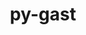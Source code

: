 ---
title: "py-gast"
layout: cache
categories: [package, develop]
meta: {"compilers": ["apple-clang@=15.0.0", "gcc@=11.1.0", "gcc@=11.4.0", "gcc@=12.3.0", "gcc@=13.2.0", "gcc@=9.4.0", "oneapi@=2024.2.1"], "num_specs": 91, "num_specs_by_stack": {"data-vis-sdk": 4, "e4s": 18, "e4s-neoverse-v2": 7, "e4s-neoverse_v1": 8, "e4s-oneapi": 11, "e4s-power": 3, "ml-darwin-aarch64-mps": 4, "ml-linux-aarch64-cpu": 16, "ml-linux-aarch64-cuda": 16, "ml-linux-x86_64-cpu": 15, "ml-linux-x86_64-cuda": 13, "ml-linux-x86_64-rocm": 16, "root": 91, "tutorial": 4}, "oss": ["ubuntu20.04", "ubuntu22.04", "ubuntu24.04", "ventura"], "platforms": ["darwin", "linux"], "stacks": ["data-vis-sdk", "e4s", "e4s-neoverse-v2", "e4s-neoverse_v1", "e4s-oneapi", "e4s-power", "ml-darwin-aarch64-mps", "ml-linux-aarch64-cpu", "ml-linux-aarch64-cuda", "ml-linux-x86_64-cpu", "ml-linux-x86_64-cuda", "ml-linux-x86_64-rocm", "root", "tutorial"], "targets": ["aarch64", "neoverse_v1", "neoverse_v2", "ppc64le", "x86_64_v3"], "versions": ["0.5.3", "0.5.4"]}
spec_details: [{"compiler": "apple-clang@=15.0.0", "hash": "gffqwxemkw52qzhwzuc6z2fkroxz5w4a", "os": "ventura", "platform": "darwin", "size": "-", "stacks": ["ml-darwin-aarch64-mps", "root"], "tarball": "https://binaries.spack.io/develop/build_cache/darwin-ventura-aarch64/apple-clang-15.0.0/py-gast-0.5.4/darwin-ventura-aarch64-apple-clang-15.0.0-py-gast-0.5.4-gffqwxemkw52qzhwzuc6z2fkroxz5w4a.spack", "target": "aarch64", "variants": ["build_system=python_pip"], "versions": ["0.5.4"]}, {"compiler": "apple-clang@=15.0.0", "hash": "z56u76dzkdv5uy6xkuliufjgrsyogbiw", "os": "ventura", "platform": "darwin", "size": "-", "stacks": ["ml-darwin-aarch64-mps", "root"], "tarball": "https://binaries.spack.io/develop/build_cache/darwin-ventura-aarch64/apple-clang-15.0.0/py-gast-0.5.4/darwin-ventura-aarch64-apple-clang-15.0.0-py-gast-0.5.4-z56u76dzkdv5uy6xkuliufjgrsyogbiw.spack", "target": "aarch64", "variants": ["build_system=python_pip"], "versions": ["0.5.4"]}, {"compiler": "apple-clang@=15.0.0", "hash": "vuaaw67whm6r4xit7jrffkzzibhi3di5", "os": "ventura", "platform": "darwin", "size": "-", "stacks": ["ml-darwin-aarch64-mps", "root"], "tarball": "https://binaries.spack.io/develop/build_cache/darwin-ventura-aarch64/apple-clang-15.0.0/py-gast-0.5.4/darwin-ventura-aarch64-apple-clang-15.0.0-py-gast-0.5.4-vuaaw67whm6r4xit7jrffkzzibhi3di5.spack", "target": "aarch64", "variants": ["build_system=python_pip"], "versions": ["0.5.4"]}, {"compiler": "apple-clang@=15.0.0", "hash": "gxtluephy7jm2hjylavj5xnms5qfew3o", "os": "ventura", "platform": "darwin", "size": "-", "stacks": ["ml-darwin-aarch64-mps", "root"], "tarball": "https://binaries.spack.io/develop/build_cache/darwin-ventura-aarch64/apple-clang-15.0.0/py-gast-0.5.4/darwin-ventura-aarch64-apple-clang-15.0.0-py-gast-0.5.4-gxtluephy7jm2hjylavj5xnms5qfew3o.spack", "target": "aarch64", "variants": ["build_system=python_pip"], "versions": ["0.5.4"]}, {"compiler": "gcc@=9.4.0", "hash": "jshj7f5xptmct4kqpvc6cgk5ypmdt5yw", "os": "ubuntu20.04", "platform": "linux", "size": "-", "stacks": ["e4s-power", "root"], "tarball": "https://binaries.spack.io/develop/build_cache/linux-ubuntu20.04-ppc64le/gcc-9.4.0/py-gast-0.5.4/linux-ubuntu20.04-ppc64le-gcc-9.4.0-py-gast-0.5.4-jshj7f5xptmct4kqpvc6cgk5ypmdt5yw.spack", "target": "ppc64le", "variants": ["build_system=python_pip"], "versions": ["0.5.4"]}, {"compiler": "gcc@=9.4.0", "hash": "sa53pqvuhnhbxz6ec2vprgxpipb2nma2", "os": "ubuntu20.04", "platform": "linux", "size": "-", "stacks": ["e4s-power", "root"], "tarball": "https://binaries.spack.io/develop/build_cache/linux-ubuntu20.04-ppc64le/gcc-9.4.0/py-gast-0.5.4/linux-ubuntu20.04-ppc64le-gcc-9.4.0-py-gast-0.5.4-sa53pqvuhnhbxz6ec2vprgxpipb2nma2.spack", "target": "ppc64le", "variants": ["build_system=python_pip"], "versions": ["0.5.4"]}, {"compiler": "gcc@=9.4.0", "hash": "rowgyyzbjpellzusmww4pkwcrc655f2s", "os": "ubuntu20.04", "platform": "linux", "size": "-", "stacks": ["e4s-power", "root"], "tarball": "https://binaries.spack.io/develop/build_cache/linux-ubuntu20.04-ppc64le/gcc-9.4.0/py-gast-0.5.4/linux-ubuntu20.04-ppc64le-gcc-9.4.0-py-gast-0.5.4-rowgyyzbjpellzusmww4pkwcrc655f2s.spack", "target": "ppc64le", "variants": ["build_system=python_pip"], "versions": ["0.5.4"]}, {"compiler": "gcc@=11.1.0", "hash": "nycr7gyvto4h3cjjysh3etcx4karbqst", "os": "ubuntu20.04", "platform": "linux", "size": "-", "stacks": ["data-vis-sdk", "root"], "tarball": "https://binaries.spack.io/develop/build_cache/linux-ubuntu20.04-x86_64_v3/gcc-11.1.0/py-gast-0.5.4/linux-ubuntu20.04-x86_64_v3-gcc-11.1.0-py-gast-0.5.4-nycr7gyvto4h3cjjysh3etcx4karbqst.spack", "target": "x86_64_v3", "variants": ["build_system=python_pip"], "versions": ["0.5.4"]}, {"compiler": "gcc@=11.1.0", "hash": "aszllqxysbj6at5zxu2lfbvyjipigeeg", "os": "ubuntu20.04", "platform": "linux", "size": "-", "stacks": ["data-vis-sdk", "root"], "tarball": "https://binaries.spack.io/develop/build_cache/linux-ubuntu20.04-x86_64_v3/gcc-11.1.0/py-gast-0.5.4/linux-ubuntu20.04-x86_64_v3-gcc-11.1.0-py-gast-0.5.4-aszllqxysbj6at5zxu2lfbvyjipigeeg.spack", "target": "x86_64_v3", "variants": ["build_system=python_pip"], "versions": ["0.5.4"]}, {"compiler": "gcc@=11.1.0", "hash": "u7b6ff2loxxowhgufsmz3yfrov2pf2td", "os": "ubuntu20.04", "platform": "linux", "size": "-", "stacks": ["data-vis-sdk", "root"], "tarball": "https://binaries.spack.io/develop/build_cache/linux-ubuntu20.04-x86_64_v3/gcc-11.1.0/py-gast-0.5.4/linux-ubuntu20.04-x86_64_v3-gcc-11.1.0-py-gast-0.5.4-u7b6ff2loxxowhgufsmz3yfrov2pf2td.spack", "target": "x86_64_v3", "variants": ["build_system=python_pip"], "versions": ["0.5.4"]}, {"compiler": "gcc@=11.1.0", "hash": "o7t2z2xei62duomn7itv27yih4j34w4a", "os": "ubuntu20.04", "platform": "linux", "size": "-", "stacks": ["data-vis-sdk", "root"], "tarball": "https://binaries.spack.io/develop/build_cache/linux-ubuntu20.04-x86_64_v3/gcc-11.1.0/py-gast-0.5.4/linux-ubuntu20.04-x86_64_v3-gcc-11.1.0-py-gast-0.5.4-o7t2z2xei62duomn7itv27yih4j34w4a.spack", "target": "x86_64_v3", "variants": ["build_system=python_pip"], "versions": ["0.5.4"]}, {"compiler": "gcc@=11.4.0", "hash": "zsrcfs7cwnmwy4tyda7bdsm456hqrrbd", "os": "ubuntu22.04", "platform": "linux", "size": "-", "stacks": ["e4s-neoverse_v1", "root"], "tarball": "https://binaries.spack.io/develop/build_cache/linux-ubuntu22.04-neoverse_v1/gcc-11.4.0/py-gast-0.5.4/linux-ubuntu22.04-neoverse_v1-gcc-11.4.0-py-gast-0.5.4-zsrcfs7cwnmwy4tyda7bdsm456hqrrbd.spack", "target": "neoverse_v1", "variants": ["build_system=python_pip"], "versions": ["0.5.4"]}, {"compiler": "gcc@=11.4.0", "hash": "asn5xp4fth4yrj4cbjs5dhdijk7inayw", "os": "ubuntu22.04", "platform": "linux", "size": "-", "stacks": ["e4s-neoverse_v1", "root"], "tarball": "https://binaries.spack.io/develop/build_cache/linux-ubuntu22.04-neoverse_v1/gcc-11.4.0/py-gast-0.5.4/linux-ubuntu22.04-neoverse_v1-gcc-11.4.0-py-gast-0.5.4-asn5xp4fth4yrj4cbjs5dhdijk7inayw.spack", "target": "neoverse_v1", "variants": ["build_system=python_pip"], "versions": ["0.5.4"]}, {"compiler": "gcc@=11.4.0", "hash": "mvtfgaab23t27shsvouiebezlg6m4u7k", "os": "ubuntu22.04", "platform": "linux", "size": "-", "stacks": ["e4s-neoverse_v1", "root"], "tarball": "https://binaries.spack.io/develop/build_cache/linux-ubuntu22.04-neoverse_v1/gcc-11.4.0/py-gast-0.5.4/linux-ubuntu22.04-neoverse_v1-gcc-11.4.0-py-gast-0.5.4-mvtfgaab23t27shsvouiebezlg6m4u7k.spack", "target": "neoverse_v1", "variants": ["build_system=python_pip"], "versions": ["0.5.4"]}, {"compiler": "gcc@=11.4.0", "hash": "j4lxbivxo4dmzmk7x4g6ars6v64rmife", "os": "ubuntu22.04", "platform": "linux", "size": "-", "stacks": ["e4s-neoverse_v1", "root"], "tarball": "https://binaries.spack.io/develop/build_cache/linux-ubuntu22.04-neoverse_v1/gcc-11.4.0/py-gast-0.5.4/linux-ubuntu22.04-neoverse_v1-gcc-11.4.0-py-gast-0.5.4-j4lxbivxo4dmzmk7x4g6ars6v64rmife.spack", "target": "neoverse_v1", "variants": ["build_system=python_pip"], "versions": ["0.5.4"]}, {"compiler": "gcc@=11.4.0", "hash": "thx3l2aerygivhf6nrvi7jlte2simkyw", "os": "ubuntu22.04", "platform": "linux", "size": "-", "stacks": ["e4s-neoverse_v1", "root"], "tarball": "https://binaries.spack.io/develop/build_cache/linux-ubuntu22.04-neoverse_v1/gcc-11.4.0/py-gast-0.5.4/linux-ubuntu22.04-neoverse_v1-gcc-11.4.0-py-gast-0.5.4-thx3l2aerygivhf6nrvi7jlte2simkyw.spack", "target": "neoverse_v1", "variants": ["build_system=python_pip"], "versions": ["0.5.4"]}, {"compiler": "gcc@=11.4.0", "hash": "46d2nqptdhagdk22fo42k457q6y422hq", "os": "ubuntu22.04", "platform": "linux", "size": "-", "stacks": ["e4s-neoverse_v1", "root"], "tarball": "https://binaries.spack.io/develop/build_cache/linux-ubuntu22.04-neoverse_v1/gcc-11.4.0/py-gast-0.5.4/linux-ubuntu22.04-neoverse_v1-gcc-11.4.0-py-gast-0.5.4-46d2nqptdhagdk22fo42k457q6y422hq.spack", "target": "neoverse_v1", "variants": ["build_system=python_pip"], "versions": ["0.5.4"]}, {"compiler": "gcc@=11.4.0", "hash": "spyvjyqj6zpognxj3urmtlbi3blyzrhy", "os": "ubuntu22.04", "platform": "linux", "size": "-", "stacks": ["e4s-neoverse_v1", "root"], "tarball": "https://binaries.spack.io/develop/build_cache/linux-ubuntu22.04-neoverse_v1/gcc-11.4.0/py-gast-0.5.4/linux-ubuntu22.04-neoverse_v1-gcc-11.4.0-py-gast-0.5.4-spyvjyqj6zpognxj3urmtlbi3blyzrhy.spack", "target": "neoverse_v1", "variants": ["build_system=python_pip"], "versions": ["0.5.4"]}, {"compiler": "gcc@=11.4.0", "hash": "2dbip2t6jlt4dlwnk4jddnd2zjfgf7hl", "os": "ubuntu22.04", "platform": "linux", "size": "-", "stacks": ["e4s-neoverse_v1", "root"], "tarball": "https://binaries.spack.io/develop/build_cache/linux-ubuntu22.04-neoverse_v1/gcc-11.4.0/py-gast-0.5.4/linux-ubuntu22.04-neoverse_v1-gcc-11.4.0-py-gast-0.5.4-2dbip2t6jlt4dlwnk4jddnd2zjfgf7hl.spack", "target": "neoverse_v1", "variants": ["build_system=python_pip"], "versions": ["0.5.4"]}, {"compiler": "gcc@=11.4.0", "hash": "ocakeum54iau6biqt3xpe25syzj256km", "os": "ubuntu22.04", "platform": "linux", "size": "-", "stacks": ["e4s-neoverse-v2", "root"], "tarball": "https://binaries.spack.io/develop/build_cache/linux-ubuntu22.04-neoverse_v2/gcc-11.4.0/py-gast-0.5.4/linux-ubuntu22.04-neoverse_v2-gcc-11.4.0-py-gast-0.5.4-ocakeum54iau6biqt3xpe25syzj256km.spack", "target": "neoverse_v2", "variants": ["build_system=python_pip"], "versions": ["0.5.4"]}, {"compiler": "gcc@=11.4.0", "hash": "u2uuvn6jzw6rwtx5zlaokveixa3r72ky", "os": "ubuntu22.04", "platform": "linux", "size": "-", "stacks": ["e4s-neoverse-v2", "root"], "tarball": "https://binaries.spack.io/develop/build_cache/linux-ubuntu22.04-neoverse_v2/gcc-11.4.0/py-gast-0.5.4/linux-ubuntu22.04-neoverse_v2-gcc-11.4.0-py-gast-0.5.4-u2uuvn6jzw6rwtx5zlaokveixa3r72ky.spack", "target": "neoverse_v2", "variants": ["build_system=python_pip"], "versions": ["0.5.4"]}, {"compiler": "gcc@=11.4.0", "hash": "d2yauonralg7p5grgoc33qcg2tialjtb", "os": "ubuntu22.04", "platform": "linux", "size": "-", "stacks": ["e4s-neoverse-v2", "root"], "tarball": "https://binaries.spack.io/develop/build_cache/linux-ubuntu22.04-neoverse_v2/gcc-11.4.0/py-gast-0.5.4/linux-ubuntu22.04-neoverse_v2-gcc-11.4.0-py-gast-0.5.4-d2yauonralg7p5grgoc33qcg2tialjtb.spack", "target": "neoverse_v2", "variants": ["build_system=python_pip"], "versions": ["0.5.4"]}, {"compiler": "gcc@=11.4.0", "hash": "jxf4coowuscj5ql3cdz75x5mzhanywv6", "os": "ubuntu22.04", "platform": "linux", "size": "-", "stacks": ["e4s-neoverse-v2", "root"], "tarball": "https://binaries.spack.io/develop/build_cache/linux-ubuntu22.04-neoverse_v2/gcc-11.4.0/py-gast-0.5.3/linux-ubuntu22.04-neoverse_v2-gcc-11.4.0-py-gast-0.5.3-jxf4coowuscj5ql3cdz75x5mzhanywv6.spack", "target": "neoverse_v2", "variants": ["build_system=python_pip"], "versions": ["0.5.3"]}, {"compiler": "gcc@=11.4.0", "hash": "pnjwvfmsu3hy44mcd2w6vhkjg723gf2w", "os": "ubuntu22.04", "platform": "linux", "size": "-", "stacks": ["e4s-neoverse-v2", "root"], "tarball": "https://binaries.spack.io/develop/build_cache/linux-ubuntu22.04-neoverse_v2/gcc-11.4.0/py-gast-0.5.4/linux-ubuntu22.04-neoverse_v2-gcc-11.4.0-py-gast-0.5.4-pnjwvfmsu3hy44mcd2w6vhkjg723gf2w.spack", "target": "neoverse_v2", "variants": ["build_system=python_pip"], "versions": ["0.5.4"]}, {"compiler": "gcc@=11.4.0", "hash": "kfbkcka4dbbjqydczdjyhobtiwhxhfx7", "os": "ubuntu22.04", "platform": "linux", "size": "-", "stacks": ["e4s-neoverse-v2", "root"], "tarball": "https://binaries.spack.io/develop/build_cache/linux-ubuntu22.04-neoverse_v2/gcc-11.4.0/py-gast-0.5.4/linux-ubuntu22.04-neoverse_v2-gcc-11.4.0-py-gast-0.5.4-kfbkcka4dbbjqydczdjyhobtiwhxhfx7.spack", "target": "neoverse_v2", "variants": ["build_system=python_pip"], "versions": ["0.5.4"]}, {"compiler": "gcc@=11.4.0", "hash": "sd5tueo5vo3bq32ybffpz5xw2fkmimgn", "os": "ubuntu22.04", "platform": "linux", "size": "-", "stacks": ["e4s-neoverse-v2", "root"], "tarball": "https://binaries.spack.io/develop/build_cache/linux-ubuntu22.04-neoverse_v2/gcc-11.4.0/py-gast-0.5.4/linux-ubuntu22.04-neoverse_v2-gcc-11.4.0-py-gast-0.5.4-sd5tueo5vo3bq32ybffpz5xw2fkmimgn.spack", "target": "neoverse_v2", "variants": ["build_system=python_pip"], "versions": ["0.5.4"]}, {"compiler": "gcc@=11.4.0", "hash": "fe6v3pmrncqq3exdh3qrf2z6k2dzrz2c", "os": "ubuntu22.04", "platform": "linux", "size": "-", "stacks": ["e4s", "root"], "tarball": "https://binaries.spack.io/develop/build_cache/linux-ubuntu22.04-x86_64_v3/gcc-11.4.0/py-gast-0.5.4/linux-ubuntu22.04-x86_64_v3-gcc-11.4.0-py-gast-0.5.4-fe6v3pmrncqq3exdh3qrf2z6k2dzrz2c.spack", "target": "x86_64_v3", "variants": ["build_system=python_pip"], "versions": ["0.5.4"]}, {"compiler": "gcc@=11.4.0", "hash": "gs7gtle6gijhheo4pbzgdpi7g5dxkglp", "os": "ubuntu22.04", "platform": "linux", "size": "-", "stacks": ["e4s", "root"], "tarball": "https://binaries.spack.io/develop/build_cache/linux-ubuntu22.04-x86_64_v3/gcc-11.4.0/py-gast-0.5.4/linux-ubuntu22.04-x86_64_v3-gcc-11.4.0-py-gast-0.5.4-gs7gtle6gijhheo4pbzgdpi7g5dxkglp.spack", "target": "x86_64_v3", "variants": ["build_system=python_pip"], "versions": ["0.5.4"]}, {"compiler": "gcc@=11.4.0", "hash": "gsmhntswftf5lfvspqaxmgcl2canvbys", "os": "ubuntu22.04", "platform": "linux", "size": "-", "stacks": ["e4s", "root"], "tarball": "https://binaries.spack.io/develop/build_cache/linux-ubuntu22.04-x86_64_v3/gcc-11.4.0/py-gast-0.5.4/linux-ubuntu22.04-x86_64_v3-gcc-11.4.0-py-gast-0.5.4-gsmhntswftf5lfvspqaxmgcl2canvbys.spack", "target": "x86_64_v3", "variants": ["build_system=python_pip"], "versions": ["0.5.4"]}, {"compiler": "gcc@=11.4.0", "hash": "6lqqafvelii6kme3cwc3a2ys2yx377xh", "os": "ubuntu22.04", "platform": "linux", "size": "-", "stacks": ["e4s", "root"], "tarball": "https://binaries.spack.io/develop/build_cache/linux-ubuntu22.04-x86_64_v3/gcc-11.4.0/py-gast-0.5.4/linux-ubuntu22.04-x86_64_v3-gcc-11.4.0-py-gast-0.5.4-6lqqafvelii6kme3cwc3a2ys2yx377xh.spack", "target": "x86_64_v3", "variants": ["build_system=python_pip"], "versions": ["0.5.4"]}, {"compiler": "gcc@=11.4.0", "hash": "eg43uytoksrc5j3y34hw6a6hx22ydhub", "os": "ubuntu22.04", "platform": "linux", "size": "-", "stacks": ["e4s", "root"], "tarball": "https://binaries.spack.io/develop/build_cache/linux-ubuntu22.04-x86_64_v3/gcc-11.4.0/py-gast-0.5.3/linux-ubuntu22.04-x86_64_v3-gcc-11.4.0-py-gast-0.5.3-eg43uytoksrc5j3y34hw6a6hx22ydhub.spack", "target": "x86_64_v3", "variants": ["build_system=python_pip"], "versions": ["0.5.3"]}, {"compiler": "gcc@=11.4.0", "hash": "gv6d3cwtbc2uvuo3hjwip4npr3xhudrt", "os": "ubuntu22.04", "platform": "linux", "size": "-", "stacks": ["e4s", "root"], "tarball": "https://binaries.spack.io/develop/build_cache/linux-ubuntu22.04-x86_64_v3/gcc-11.4.0/py-gast-0.5.4/linux-ubuntu22.04-x86_64_v3-gcc-11.4.0-py-gast-0.5.4-gv6d3cwtbc2uvuo3hjwip4npr3xhudrt.spack", "target": "x86_64_v3", "variants": ["build_system=python_pip"], "versions": ["0.5.4"]}, {"compiler": "gcc@=11.4.0", "hash": "2zf5afgdjdi6yvrypjq2rvpugatklkig", "os": "ubuntu22.04", "platform": "linux", "size": "-", "stacks": ["e4s", "root"], "tarball": "https://binaries.spack.io/develop/build_cache/linux-ubuntu22.04-x86_64_v3/gcc-11.4.0/py-gast-0.5.4/linux-ubuntu22.04-x86_64_v3-gcc-11.4.0-py-gast-0.5.4-2zf5afgdjdi6yvrypjq2rvpugatklkig.spack", "target": "x86_64_v3", "variants": ["build_system=python_pip"], "versions": ["0.5.4"]}, {"compiler": "gcc@=11.4.0", "hash": "zmd3pnbsh4h7ktgrqccceitm6rn6prrq", "os": "ubuntu22.04", "platform": "linux", "size": "-", "stacks": ["e4s", "root"], "tarball": "https://binaries.spack.io/develop/build_cache/linux-ubuntu22.04-x86_64_v3/gcc-11.4.0/py-gast-0.5.4/linux-ubuntu22.04-x86_64_v3-gcc-11.4.0-py-gast-0.5.4-zmd3pnbsh4h7ktgrqccceitm6rn6prrq.spack", "target": "x86_64_v3", "variants": ["build_system=python_pip"], "versions": ["0.5.4"]}, {"compiler": "gcc@=11.4.0", "hash": "5mz4nkaan5qitefkrxc22fwgyx4mxjtj", "os": "ubuntu22.04", "platform": "linux", "size": "-", "stacks": ["e4s", "root"], "tarball": "https://binaries.spack.io/develop/build_cache/linux-ubuntu22.04-x86_64_v3/gcc-11.4.0/py-gast-0.5.3/linux-ubuntu22.04-x86_64_v3-gcc-11.4.0-py-gast-0.5.3-5mz4nkaan5qitefkrxc22fwgyx4mxjtj.spack", "target": "x86_64_v3", "variants": ["build_system=python_pip"], "versions": ["0.5.3"]}, {"compiler": "gcc@=11.4.0", "hash": "cvkfnhtx4anztnkohlxw7qyk6hz6cr26", "os": "ubuntu22.04", "platform": "linux", "size": "-", "stacks": ["e4s", "root"], "tarball": "https://binaries.spack.io/develop/build_cache/linux-ubuntu22.04-x86_64_v3/gcc-11.4.0/py-gast-0.5.4/linux-ubuntu22.04-x86_64_v3-gcc-11.4.0-py-gast-0.5.4-cvkfnhtx4anztnkohlxw7qyk6hz6cr26.spack", "target": "x86_64_v3", "variants": ["build_system=python_pip"], "versions": ["0.5.4"]}, {"compiler": "gcc@=11.4.0", "hash": "5o2vf2avnt7unqpew3dvlmp534udsn3q", "os": "ubuntu22.04", "platform": "linux", "size": "-", "stacks": ["e4s", "root"], "tarball": "https://binaries.spack.io/develop/build_cache/linux-ubuntu22.04-x86_64_v3/gcc-11.4.0/py-gast-0.5.3/linux-ubuntu22.04-x86_64_v3-gcc-11.4.0-py-gast-0.5.3-5o2vf2avnt7unqpew3dvlmp534udsn3q.spack", "target": "x86_64_v3", "variants": ["build_system=python_pip"], "versions": ["0.5.3"]}, {"compiler": "gcc@=11.4.0", "hash": "xcd3vmo46gba2ip7pkmpk2rpw6ysrq2f", "os": "ubuntu22.04", "platform": "linux", "size": "-", "stacks": ["e4s", "root"], "tarball": "https://binaries.spack.io/develop/build_cache/linux-ubuntu22.04-x86_64_v3/gcc-11.4.0/py-gast-0.5.4/linux-ubuntu22.04-x86_64_v3-gcc-11.4.0-py-gast-0.5.4-xcd3vmo46gba2ip7pkmpk2rpw6ysrq2f.spack", "target": "x86_64_v3", "variants": ["build_system=python_pip"], "versions": ["0.5.4"]}, {"compiler": "gcc@=11.4.0", "hash": "56vh5pykrx374e33ltpeenx5ulla7qjh", "os": "ubuntu22.04", "platform": "linux", "size": "-", "stacks": ["e4s", "root"], "tarball": "https://binaries.spack.io/develop/build_cache/linux-ubuntu22.04-x86_64_v3/gcc-11.4.0/py-gast-0.5.4/linux-ubuntu22.04-x86_64_v3-gcc-11.4.0-py-gast-0.5.4-56vh5pykrx374e33ltpeenx5ulla7qjh.spack", "target": "x86_64_v3", "variants": ["build_system=python_pip"], "versions": ["0.5.4"]}, {"compiler": "gcc@=11.4.0", "hash": "7rf35q24ij7x42ypck2lgborkzf4jtls", "os": "ubuntu22.04", "platform": "linux", "size": "-", "stacks": ["e4s", "root"], "tarball": "https://binaries.spack.io/develop/build_cache/linux-ubuntu22.04-x86_64_v3/gcc-11.4.0/py-gast-0.5.3/linux-ubuntu22.04-x86_64_v3-gcc-11.4.0-py-gast-0.5.3-7rf35q24ij7x42ypck2lgborkzf4jtls.spack", "target": "x86_64_v3", "variants": ["build_system=python_pip"], "versions": ["0.5.3"]}, {"compiler": "gcc@=11.4.0", "hash": "uslp7rer4okqpdr4ipddntucrrvh7wac", "os": "ubuntu22.04", "platform": "linux", "size": "-", "stacks": ["e4s", "root"], "tarball": "https://binaries.spack.io/develop/build_cache/linux-ubuntu22.04-x86_64_v3/gcc-11.4.0/py-gast-0.5.4/linux-ubuntu22.04-x86_64_v3-gcc-11.4.0-py-gast-0.5.4-uslp7rer4okqpdr4ipddntucrrvh7wac.spack", "target": "x86_64_v3", "variants": ["build_system=python_pip"], "versions": ["0.5.4"]}, {"compiler": "gcc@=11.4.0", "hash": "aslhiynt42vh2q5f5n74ae5glxgvrtgg", "os": "ubuntu22.04", "platform": "linux", "size": "-", "stacks": ["e4s", "root"], "tarball": "https://binaries.spack.io/develop/build_cache/linux-ubuntu22.04-x86_64_v3/gcc-11.4.0/py-gast-0.5.3/linux-ubuntu22.04-x86_64_v3-gcc-11.4.0-py-gast-0.5.3-aslhiynt42vh2q5f5n74ae5glxgvrtgg.spack", "target": "x86_64_v3", "variants": ["build_system=python_pip"], "versions": ["0.5.3"]}, {"compiler": "gcc@=11.4.0", "hash": "hhav4qo3gzdw5yi2xxyfama6wxpeku4h", "os": "ubuntu22.04", "platform": "linux", "size": "-", "stacks": ["e4s", "root"], "tarball": "https://binaries.spack.io/develop/build_cache/linux-ubuntu22.04-x86_64_v3/gcc-11.4.0/py-gast-0.5.4/linux-ubuntu22.04-x86_64_v3-gcc-11.4.0-py-gast-0.5.4-hhav4qo3gzdw5yi2xxyfama6wxpeku4h.spack", "target": "x86_64_v3", "variants": ["build_system=python_pip"], "versions": ["0.5.4"]}, {"compiler": "gcc@=11.4.0", "hash": "lyrtmwzturuzgo2oxfxzdlvubespeigd", "os": "ubuntu22.04", "platform": "linux", "size": "-", "stacks": ["e4s", "root"], "tarball": "https://binaries.spack.io/develop/build_cache/linux-ubuntu22.04-x86_64_v3/gcc-11.4.0/py-gast-0.5.4/linux-ubuntu22.04-x86_64_v3-gcc-11.4.0-py-gast-0.5.4-lyrtmwzturuzgo2oxfxzdlvubespeigd.spack", "target": "x86_64_v3", "variants": ["build_system=python_pip"], "versions": ["0.5.4"]}, {"compiler": "gcc@=12.3.0", "hash": "b3dit6uinwmuu5cjixtlq6teugudem2m", "os": "ubuntu22.04", "platform": "linux", "size": "-", "stacks": ["root", "tutorial"], "tarball": "https://binaries.spack.io/develop/build_cache/linux-ubuntu22.04-x86_64_v3/gcc-12.3.0/py-gast-0.5.4/linux-ubuntu22.04-x86_64_v3-gcc-12.3.0-py-gast-0.5.4-b3dit6uinwmuu5cjixtlq6teugudem2m.spack", "target": "x86_64_v3", "variants": ["build_system=python_pip"], "versions": ["0.5.4"]}, {"compiler": "gcc@=12.3.0", "hash": "rlbec36a36ymul2gquczw5jmkjosmgh2", "os": "ubuntu22.04", "platform": "linux", "size": "-", "stacks": ["root", "tutorial"], "tarball": "https://binaries.spack.io/develop/build_cache/linux-ubuntu22.04-x86_64_v3/gcc-12.3.0/py-gast-0.5.4/linux-ubuntu22.04-x86_64_v3-gcc-12.3.0-py-gast-0.5.4-rlbec36a36ymul2gquczw5jmkjosmgh2.spack", "target": "x86_64_v3", "variants": ["build_system=python_pip"], "versions": ["0.5.4"]}, {"compiler": "gcc@=12.3.0", "hash": "gkscd3dhk5eobhrll74ydvbjl45kfkxc", "os": "ubuntu22.04", "platform": "linux", "size": "-", "stacks": ["root", "tutorial"], "tarball": "https://binaries.spack.io/develop/build_cache/linux-ubuntu22.04-x86_64_v3/gcc-12.3.0/py-gast-0.5.4/linux-ubuntu22.04-x86_64_v3-gcc-12.3.0-py-gast-0.5.4-gkscd3dhk5eobhrll74ydvbjl45kfkxc.spack", "target": "x86_64_v3", "variants": ["build_system=python_pip"], "versions": ["0.5.4"]}, {"compiler": "gcc@=12.3.0", "hash": "pcecrmyg523adg3iwap3d6f52crxto3p", "os": "ubuntu22.04", "platform": "linux", "size": "-", "stacks": ["root", "tutorial"], "tarball": "https://binaries.spack.io/develop/build_cache/linux-ubuntu22.04-x86_64_v3/gcc-12.3.0/py-gast-0.5.4/linux-ubuntu22.04-x86_64_v3-gcc-12.3.0-py-gast-0.5.4-pcecrmyg523adg3iwap3d6f52crxto3p.spack", "target": "x86_64_v3", "variants": ["build_system=python_pip"], "versions": ["0.5.4"]}, {"compiler": "oneapi@=2024.2.1", "hash": "r4dj2vzrtfha3qufkr755pbpxtia5h7k", "os": "ubuntu22.04", "platform": "linux", "size": "-", "stacks": ["e4s-oneapi", "root"], "tarball": "https://binaries.spack.io/develop/build_cache/linux-ubuntu22.04-x86_64_v3/oneapi-2024.2.1/py-gast-0.5.4/linux-ubuntu22.04-x86_64_v3-oneapi-2024.2.1-py-gast-0.5.4-r4dj2vzrtfha3qufkr755pbpxtia5h7k.spack", "target": "x86_64_v3", "variants": ["build_system=python_pip"], "versions": ["0.5.4"]}, {"compiler": "oneapi@=2024.2.1", "hash": "tej4sifk6obq7ge4oo2dlohmu7t5kywi", "os": "ubuntu22.04", "platform": "linux", "size": "-", "stacks": ["e4s-oneapi", "root"], "tarball": "https://binaries.spack.io/develop/build_cache/linux-ubuntu22.04-x86_64_v3/oneapi-2024.2.1/py-gast-0.5.4/linux-ubuntu22.04-x86_64_v3-oneapi-2024.2.1-py-gast-0.5.4-tej4sifk6obq7ge4oo2dlohmu7t5kywi.spack", "target": "x86_64_v3", "variants": ["build_system=python_pip"], "versions": ["0.5.4"]}, {"compiler": "oneapi@=2024.2.1", "hash": "ti5watrwmxbqxlgr6afx3eqp4ts4xm66", "os": "ubuntu22.04", "platform": "linux", "size": "-", "stacks": ["e4s-oneapi", "root"], "tarball": "https://binaries.spack.io/develop/build_cache/linux-ubuntu22.04-x86_64_v3/oneapi-2024.2.1/py-gast-0.5.4/linux-ubuntu22.04-x86_64_v3-oneapi-2024.2.1-py-gast-0.5.4-ti5watrwmxbqxlgr6afx3eqp4ts4xm66.spack", "target": "x86_64_v3", "variants": ["build_system=python_pip"], "versions": ["0.5.4"]}, {"compiler": "oneapi@=2024.2.1", "hash": "7wpi2k473hu43ec5g7idy4llbkc2wld6", "os": "ubuntu22.04", "platform": "linux", "size": "-", "stacks": ["e4s-oneapi", "root"], "tarball": "https://binaries.spack.io/develop/build_cache/linux-ubuntu22.04-x86_64_v3/oneapi-2024.2.1/py-gast-0.5.4/linux-ubuntu22.04-x86_64_v3-oneapi-2024.2.1-py-gast-0.5.4-7wpi2k473hu43ec5g7idy4llbkc2wld6.spack", "target": "x86_64_v3", "variants": ["build_system=python_pip"], "versions": ["0.5.4"]}, {"compiler": "oneapi@=2024.2.1", "hash": "7drkrpt4553pd35kypcn64xmoipw3eey", "os": "ubuntu22.04", "platform": "linux", "size": "-", "stacks": ["e4s-oneapi", "root"], "tarball": "https://binaries.spack.io/develop/build_cache/linux-ubuntu22.04-x86_64_v3/oneapi-2024.2.1/py-gast-0.5.4/linux-ubuntu22.04-x86_64_v3-oneapi-2024.2.1-py-gast-0.5.4-7drkrpt4553pd35kypcn64xmoipw3eey.spack", "target": "x86_64_v3", "variants": ["build_system=python_pip"], "versions": ["0.5.4"]}, {"compiler": "oneapi@=2024.2.1", "hash": "lj5jfdllxxr2zxcevl4k4qoci7klxmsb", "os": "ubuntu22.04", "platform": "linux", "size": "-", "stacks": ["e4s-oneapi", "root"], "tarball": "https://binaries.spack.io/develop/build_cache/linux-ubuntu22.04-x86_64_v3/oneapi-2024.2.1/py-gast-0.5.4/linux-ubuntu22.04-x86_64_v3-oneapi-2024.2.1-py-gast-0.5.4-lj5jfdllxxr2zxcevl4k4qoci7klxmsb.spack", "target": "x86_64_v3", "variants": ["build_system=python_pip"], "versions": ["0.5.4"]}, {"compiler": "oneapi@=2024.2.1", "hash": "rkmmych6m7jnouhbiuc5vjqtoktfvzlm", "os": "ubuntu22.04", "platform": "linux", "size": "-", "stacks": ["e4s-oneapi", "root"], "tarball": "https://binaries.spack.io/develop/build_cache/linux-ubuntu22.04-x86_64_v3/oneapi-2024.2.1/py-gast-0.5.4/linux-ubuntu22.04-x86_64_v3-oneapi-2024.2.1-py-gast-0.5.4-rkmmych6m7jnouhbiuc5vjqtoktfvzlm.spack", "target": "x86_64_v3", "variants": ["build_system=python_pip"], "versions": ["0.5.4"]}, {"compiler": "oneapi@=2024.2.1", "hash": "ma64xyinxuhf34dgi42untkaecpxcytu", "os": "ubuntu22.04", "platform": "linux", "size": "-", "stacks": ["e4s-oneapi", "root"], "tarball": "https://binaries.spack.io/develop/build_cache/linux-ubuntu22.04-x86_64_v3/oneapi-2024.2.1/py-gast-0.5.4/linux-ubuntu22.04-x86_64_v3-oneapi-2024.2.1-py-gast-0.5.4-ma64xyinxuhf34dgi42untkaecpxcytu.spack", "target": "x86_64_v3", "variants": ["build_system=python_pip"], "versions": ["0.5.4"]}, {"compiler": "oneapi@=2024.2.1", "hash": "kndtmtv5qaqg2njqtaqv33l262haq5hj", "os": "ubuntu22.04", "platform": "linux", "size": "-", "stacks": ["e4s-oneapi", "root"], "tarball": "https://binaries.spack.io/develop/build_cache/linux-ubuntu22.04-x86_64_v3/oneapi-2024.2.1/py-gast-0.5.4/linux-ubuntu22.04-x86_64_v3-oneapi-2024.2.1-py-gast-0.5.4-kndtmtv5qaqg2njqtaqv33l262haq5hj.spack", "target": "x86_64_v3", "variants": ["build_system=python_pip"], "versions": ["0.5.4"]}, {"compiler": "oneapi@=2024.2.1", "hash": "x6n7ksv44vuqjk4vva7qqir4kop3el62", "os": "ubuntu22.04", "platform": "linux", "size": "-", "stacks": ["e4s-oneapi", "root"], "tarball": "https://binaries.spack.io/develop/build_cache/linux-ubuntu22.04-x86_64_v3/oneapi-2024.2.1/py-gast-0.5.3/linux-ubuntu22.04-x86_64_v3-oneapi-2024.2.1-py-gast-0.5.3-x6n7ksv44vuqjk4vva7qqir4kop3el62.spack", "target": "x86_64_v3", "variants": ["build_system=python_pip"], "versions": ["0.5.3"]}, {"compiler": "oneapi@=2024.2.1", "hash": "h4ebqgfnvdzqosn72tibg5uzib7wicv4", "os": "ubuntu22.04", "platform": "linux", "size": "-", "stacks": ["e4s-oneapi", "root"], "tarball": "https://binaries.spack.io/develop/build_cache/linux-ubuntu22.04-x86_64_v3/oneapi-2024.2.1/py-gast-0.5.4/linux-ubuntu22.04-x86_64_v3-oneapi-2024.2.1-py-gast-0.5.4-h4ebqgfnvdzqosn72tibg5uzib7wicv4.spack", "target": "x86_64_v3", "variants": ["build_system=python_pip"], "versions": ["0.5.4"]}, {"compiler": "gcc@=13.2.0", "hash": "wer4hiubbdpu53pgrtctyfqxlhlzrihn", "os": "ubuntu24.04", "platform": "linux", "size": "-", "stacks": ["ml-linux-aarch64-cpu", "ml-linux-aarch64-cuda", "root"], "tarball": "https://binaries.spack.io/develop/build_cache/linux-ubuntu24.04-aarch64/gcc-13.2.0/py-gast-0.5.4/linux-ubuntu24.04-aarch64-gcc-13.2.0-py-gast-0.5.4-wer4hiubbdpu53pgrtctyfqxlhlzrihn.spack", "target": "aarch64", "variants": ["build_system=python_pip"], "versions": ["0.5.4"]}, {"compiler": "gcc@=13.2.0", "hash": "oaumxdgbm6cyei6ng2thvyix7ij7lias", "os": "ubuntu24.04", "platform": "linux", "size": "-", "stacks": ["ml-linux-aarch64-cpu", "ml-linux-aarch64-cuda", "root"], "tarball": "https://binaries.spack.io/develop/build_cache/linux-ubuntu24.04-aarch64/gcc-13.2.0/py-gast-0.5.4/linux-ubuntu24.04-aarch64-gcc-13.2.0-py-gast-0.5.4-oaumxdgbm6cyei6ng2thvyix7ij7lias.spack", "target": "aarch64", "variants": ["build_system=python_pip"], "versions": ["0.5.4"]}, {"compiler": "gcc@=13.2.0", "hash": "ebj7xilipel27ce72sc4p4btq6kte2gt", "os": "ubuntu24.04", "platform": "linux", "size": "-", "stacks": ["ml-linux-aarch64-cpu", "ml-linux-aarch64-cuda", "root"], "tarball": "https://binaries.spack.io/develop/build_cache/linux-ubuntu24.04-aarch64/gcc-13.2.0/py-gast-0.5.4/linux-ubuntu24.04-aarch64-gcc-13.2.0-py-gast-0.5.4-ebj7xilipel27ce72sc4p4btq6kte2gt.spack", "target": "aarch64", "variants": ["build_system=python_pip"], "versions": ["0.5.4"]}, {"compiler": "gcc@=13.2.0", "hash": "2737zqkecgnkohrjjcinx6wkhnza4lc5", "os": "ubuntu24.04", "platform": "linux", "size": "-", "stacks": ["ml-linux-aarch64-cpu", "ml-linux-aarch64-cuda", "root"], "tarball": "https://binaries.spack.io/develop/build_cache/linux-ubuntu24.04-aarch64/gcc-13.2.0/py-gast-0.5.4/linux-ubuntu24.04-aarch64-gcc-13.2.0-py-gast-0.5.4-2737zqkecgnkohrjjcinx6wkhnza4lc5.spack", "target": "aarch64", "variants": ["build_system=python_pip"], "versions": ["0.5.4"]}, {"compiler": "gcc@=13.2.0", "hash": "xtcsszk2sedpkdjmp2lxtk5qi2m4cosl", "os": "ubuntu24.04", "platform": "linux", "size": "-", "stacks": ["ml-linux-aarch64-cpu", "ml-linux-aarch64-cuda", "root"], "tarball": "https://binaries.spack.io/develop/build_cache/linux-ubuntu24.04-aarch64/gcc-13.2.0/py-gast-0.5.4/linux-ubuntu24.04-aarch64-gcc-13.2.0-py-gast-0.5.4-xtcsszk2sedpkdjmp2lxtk5qi2m4cosl.spack", "target": "aarch64", "variants": ["build_system=python_pip"], "versions": ["0.5.4"]}, {"compiler": "gcc@=13.2.0", "hash": "bgqmhcoggoosgmamertiydi5oah6n3dt", "os": "ubuntu24.04", "platform": "linux", "size": "-", "stacks": ["ml-linux-aarch64-cpu", "ml-linux-aarch64-cuda", "root"], "tarball": "https://binaries.spack.io/develop/build_cache/linux-ubuntu24.04-aarch64/gcc-13.2.0/py-gast-0.5.4/linux-ubuntu24.04-aarch64-gcc-13.2.0-py-gast-0.5.4-bgqmhcoggoosgmamertiydi5oah6n3dt.spack", "target": "aarch64", "variants": ["build_system=python_pip"], "versions": ["0.5.4"]}, {"compiler": "gcc@=13.2.0", "hash": "icbhzllbqgrsgwxspqqk5yyyguyyjfdb", "os": "ubuntu24.04", "platform": "linux", "size": "-", "stacks": ["ml-linux-aarch64-cpu", "ml-linux-aarch64-cuda", "root"], "tarball": "https://binaries.spack.io/develop/build_cache/linux-ubuntu24.04-aarch64/gcc-13.2.0/py-gast-0.5.4/linux-ubuntu24.04-aarch64-gcc-13.2.0-py-gast-0.5.4-icbhzllbqgrsgwxspqqk5yyyguyyjfdb.spack", "target": "aarch64", "variants": ["build_system=python_pip"], "versions": ["0.5.4"]}, {"compiler": "gcc@=13.2.0", "hash": "onspbwjsgqt6rfyryrictmfypzvbgrlq", "os": "ubuntu24.04", "platform": "linux", "size": "-", "stacks": ["ml-linux-aarch64-cpu", "ml-linux-aarch64-cuda", "root"], "tarball": "https://binaries.spack.io/develop/build_cache/linux-ubuntu24.04-aarch64/gcc-13.2.0/py-gast-0.5.4/linux-ubuntu24.04-aarch64-gcc-13.2.0-py-gast-0.5.4-onspbwjsgqt6rfyryrictmfypzvbgrlq.spack", "target": "aarch64", "variants": ["build_system=python_pip"], "versions": ["0.5.4"]}, {"compiler": "gcc@=13.2.0", "hash": "66ebcdym4hbciwbtyjazah4mdajpow3c", "os": "ubuntu24.04", "platform": "linux", "size": "-", "stacks": ["ml-linux-aarch64-cpu", "ml-linux-aarch64-cuda", "root"], "tarball": "https://binaries.spack.io/develop/build_cache/linux-ubuntu24.04-aarch64/gcc-13.2.0/py-gast-0.5.4/linux-ubuntu24.04-aarch64-gcc-13.2.0-py-gast-0.5.4-66ebcdym4hbciwbtyjazah4mdajpow3c.spack", "target": "aarch64", "variants": ["build_system=python_pip"], "versions": ["0.5.4"]}, {"compiler": "gcc@=13.2.0", "hash": "wdkt2a6p7eclkb5zpqsodmwczntg67hx", "os": "ubuntu24.04", "platform": "linux", "size": "-", "stacks": ["ml-linux-aarch64-cpu", "ml-linux-aarch64-cuda", "root"], "tarball": "https://binaries.spack.io/develop/build_cache/linux-ubuntu24.04-aarch64/gcc-13.2.0/py-gast-0.5.4/linux-ubuntu24.04-aarch64-gcc-13.2.0-py-gast-0.5.4-wdkt2a6p7eclkb5zpqsodmwczntg67hx.spack", "target": "aarch64", "variants": ["build_system=python_pip"], "versions": ["0.5.4"]}, {"compiler": "gcc@=13.2.0", "hash": "j62ftvzu37hqwpouepvaxwlviv2snf3n", "os": "ubuntu24.04", "platform": "linux", "size": "-", "stacks": ["ml-linux-aarch64-cpu", "ml-linux-aarch64-cuda", "root"], "tarball": "https://binaries.spack.io/develop/build_cache/linux-ubuntu24.04-aarch64/gcc-13.2.0/py-gast-0.5.4/linux-ubuntu24.04-aarch64-gcc-13.2.0-py-gast-0.5.4-j62ftvzu37hqwpouepvaxwlviv2snf3n.spack", "target": "aarch64", "variants": ["build_system=python_pip"], "versions": ["0.5.4"]}, {"compiler": "gcc@=13.2.0", "hash": "txtsmmqlze2jlp3jh5k4mfh3gexh54ez", "os": "ubuntu24.04", "platform": "linux", "size": "-", "stacks": ["ml-linux-aarch64-cpu", "ml-linux-aarch64-cuda", "root"], "tarball": "https://binaries.spack.io/develop/build_cache/linux-ubuntu24.04-aarch64/gcc-13.2.0/py-gast-0.5.4/linux-ubuntu24.04-aarch64-gcc-13.2.0-py-gast-0.5.4-txtsmmqlze2jlp3jh5k4mfh3gexh54ez.spack", "target": "aarch64", "variants": ["build_system=python_pip"], "versions": ["0.5.4"]}, {"compiler": "gcc@=13.2.0", "hash": "qaji5uojhhi45hqveeek7sz725ordjwc", "os": "ubuntu24.04", "platform": "linux", "size": "-", "stacks": ["ml-linux-aarch64-cpu", "ml-linux-aarch64-cuda", "root"], "tarball": "https://binaries.spack.io/develop/build_cache/linux-ubuntu24.04-aarch64/gcc-13.2.0/py-gast-0.5.4/linux-ubuntu24.04-aarch64-gcc-13.2.0-py-gast-0.5.4-qaji5uojhhi45hqveeek7sz725ordjwc.spack", "target": "aarch64", "variants": ["build_system=python_pip"], "versions": ["0.5.4"]}, {"compiler": "gcc@=13.2.0", "hash": "pxogmtaviqkud6celewovpevhzyg32sd", "os": "ubuntu24.04", "platform": "linux", "size": "-", "stacks": ["ml-linux-aarch64-cpu", "ml-linux-aarch64-cuda", "root"], "tarball": "https://binaries.spack.io/develop/build_cache/linux-ubuntu24.04-aarch64/gcc-13.2.0/py-gast-0.5.4/linux-ubuntu24.04-aarch64-gcc-13.2.0-py-gast-0.5.4-pxogmtaviqkud6celewovpevhzyg32sd.spack", "target": "aarch64", "variants": ["build_system=python_pip"], "versions": ["0.5.4"]}, {"compiler": "gcc@=13.2.0", "hash": "qcol6br7bq4ypw4wvqgkxuouzsstv5k4", "os": "ubuntu24.04", "platform": "linux", "size": "-", "stacks": ["ml-linux-aarch64-cpu", "ml-linux-aarch64-cuda", "root"], "tarball": "https://binaries.spack.io/develop/build_cache/linux-ubuntu24.04-aarch64/gcc-13.2.0/py-gast-0.5.4/linux-ubuntu24.04-aarch64-gcc-13.2.0-py-gast-0.5.4-qcol6br7bq4ypw4wvqgkxuouzsstv5k4.spack", "target": "aarch64", "variants": ["build_system=python_pip"], "versions": ["0.5.4"]}, {"compiler": "gcc@=13.2.0", "hash": "25ypyceswcc3tos7s7dsf7fl753mm3c2", "os": "ubuntu24.04", "platform": "linux", "size": "-", "stacks": ["ml-linux-aarch64-cpu", "ml-linux-aarch64-cuda", "root"], "tarball": "https://binaries.spack.io/develop/build_cache/linux-ubuntu24.04-aarch64/gcc-13.2.0/py-gast-0.5.4/linux-ubuntu24.04-aarch64-gcc-13.2.0-py-gast-0.5.4-25ypyceswcc3tos7s7dsf7fl753mm3c2.spack", "target": "aarch64", "variants": ["build_system=python_pip"], "versions": ["0.5.4"]}, {"compiler": "gcc@=13.2.0", "hash": "cnrj3nlt7tlkheij7cgiomqaljmhbhri", "os": "ubuntu24.04", "platform": "linux", "size": "-", "stacks": ["ml-linux-x86_64-cpu", "ml-linux-x86_64-cuda", "ml-linux-x86_64-rocm", "root"], "tarball": "https://binaries.spack.io/develop/build_cache/linux-ubuntu24.04-x86_64_v3/gcc-13.2.0/py-gast-0.5.4/linux-ubuntu24.04-x86_64_v3-gcc-13.2.0-py-gast-0.5.4-cnrj3nlt7tlkheij7cgiomqaljmhbhri.spack", "target": "x86_64_v3", "variants": ["build_system=python_pip"], "versions": ["0.5.4"]}, {"compiler": "gcc@=13.2.0", "hash": "rnqjw5r2r6cfcgxuj6nn2imimzat5qie", "os": "ubuntu24.04", "platform": "linux", "size": "-", "stacks": ["ml-linux-x86_64-rocm", "root"], "tarball": "https://binaries.spack.io/develop/build_cache/linux-ubuntu24.04-x86_64_v3/gcc-13.2.0/py-gast-0.5.4/linux-ubuntu24.04-x86_64_v3-gcc-13.2.0-py-gast-0.5.4-rnqjw5r2r6cfcgxuj6nn2imimzat5qie.spack", "target": "x86_64_v3", "variants": ["build_system=python_pip"], "versions": ["0.5.4"]}, {"compiler": "gcc@=13.2.0", "hash": "xon5jrwz3pk44onc2qpyjd3xc3vxhp3w", "os": "ubuntu24.04", "platform": "linux", "size": "-", "stacks": ["ml-linux-x86_64-cpu", "ml-linux-x86_64-cuda", "ml-linux-x86_64-rocm", "root"], "tarball": "https://binaries.spack.io/develop/build_cache/linux-ubuntu24.04-x86_64_v3/gcc-13.2.0/py-gast-0.5.4/linux-ubuntu24.04-x86_64_v3-gcc-13.2.0-py-gast-0.5.4-xon5jrwz3pk44onc2qpyjd3xc3vxhp3w.spack", "target": "x86_64_v3", "variants": ["build_system=python_pip"], "versions": ["0.5.4"]}, {"compiler": "gcc@=13.2.0", "hash": "o3a5vvypj7odlh7omaotxhfysvpaswqp", "os": "ubuntu24.04", "platform": "linux", "size": "-", "stacks": ["ml-linux-x86_64-cpu", "ml-linux-x86_64-cuda", "ml-linux-x86_64-rocm", "root"], "tarball": "https://binaries.spack.io/develop/build_cache/linux-ubuntu24.04-x86_64_v3/gcc-13.2.0/py-gast-0.5.4/linux-ubuntu24.04-x86_64_v3-gcc-13.2.0-py-gast-0.5.4-o3a5vvypj7odlh7omaotxhfysvpaswqp.spack", "target": "x86_64_v3", "variants": ["build_system=python_pip"], "versions": ["0.5.4"]}, {"compiler": "gcc@=13.2.0", "hash": "x2pd2l3qs6svrxgcb7ljhwdafd2x6phx", "os": "ubuntu24.04", "platform": "linux", "size": "-", "stacks": ["ml-linux-x86_64-cpu", "ml-linux-x86_64-cuda", "ml-linux-x86_64-rocm", "root"], "tarball": "https://binaries.spack.io/develop/build_cache/linux-ubuntu24.04-x86_64_v3/gcc-13.2.0/py-gast-0.5.4/linux-ubuntu24.04-x86_64_v3-gcc-13.2.0-py-gast-0.5.4-x2pd2l3qs6svrxgcb7ljhwdafd2x6phx.spack", "target": "x86_64_v3", "variants": ["build_system=python_pip"], "versions": ["0.5.4"]}, {"compiler": "gcc@=13.2.0", "hash": "fo4vcpgy7yz32yh24zae3g76imwgb2yz", "os": "ubuntu24.04", "platform": "linux", "size": "-", "stacks": ["ml-linux-x86_64-cpu", "ml-linux-x86_64-cuda", "ml-linux-x86_64-rocm", "root"], "tarball": "https://binaries.spack.io/develop/build_cache/linux-ubuntu24.04-x86_64_v3/gcc-13.2.0/py-gast-0.5.4/linux-ubuntu24.04-x86_64_v3-gcc-13.2.0-py-gast-0.5.4-fo4vcpgy7yz32yh24zae3g76imwgb2yz.spack", "target": "x86_64_v3", "variants": ["build_system=python_pip"], "versions": ["0.5.4"]}, {"compiler": "gcc@=13.2.0", "hash": "aytmcc6xtbq5zn2rihrxdqsygz7ofqhz", "os": "ubuntu24.04", "platform": "linux", "size": "-", "stacks": ["ml-linux-x86_64-cpu", "ml-linux-x86_64-cuda", "ml-linux-x86_64-rocm", "root"], "tarball": "https://binaries.spack.io/develop/build_cache/linux-ubuntu24.04-x86_64_v3/gcc-13.2.0/py-gast-0.5.4/linux-ubuntu24.04-x86_64_v3-gcc-13.2.0-py-gast-0.5.4-aytmcc6xtbq5zn2rihrxdqsygz7ofqhz.spack", "target": "x86_64_v3", "variants": ["build_system=python_pip"], "versions": ["0.5.4"]}, {"compiler": "gcc@=13.2.0", "hash": "k44k6sxu43taxh6junh74hrjzi446kde", "os": "ubuntu24.04", "platform": "linux", "size": "-", "stacks": ["ml-linux-x86_64-cpu", "ml-linux-x86_64-cuda", "ml-linux-x86_64-rocm", "root"], "tarball": "https://binaries.spack.io/develop/build_cache/linux-ubuntu24.04-x86_64_v3/gcc-13.2.0/py-gast-0.5.4/linux-ubuntu24.04-x86_64_v3-gcc-13.2.0-py-gast-0.5.4-k44k6sxu43taxh6junh74hrjzi446kde.spack", "target": "x86_64_v3", "variants": ["build_system=python_pip"], "versions": ["0.5.4"]}, {"compiler": "gcc@=13.2.0", "hash": "7fyrd4pd5qruedeth7manvql5vz27qwh", "os": "ubuntu24.04", "platform": "linux", "size": "-", "stacks": ["ml-linux-x86_64-cpu", "ml-linux-x86_64-cuda", "ml-linux-x86_64-rocm", "root"], "tarball": "https://binaries.spack.io/develop/build_cache/linux-ubuntu24.04-x86_64_v3/gcc-13.2.0/py-gast-0.5.4/linux-ubuntu24.04-x86_64_v3-gcc-13.2.0-py-gast-0.5.4-7fyrd4pd5qruedeth7manvql5vz27qwh.spack", "target": "x86_64_v3", "variants": ["build_system=python_pip"], "versions": ["0.5.4"]}, {"compiler": "gcc@=13.2.0", "hash": "lofix72ypkzpcnl5g3tx42prc47r7wb2", "os": "ubuntu24.04", "platform": "linux", "size": "-", "stacks": ["ml-linux-x86_64-cpu", "ml-linux-x86_64-cuda", "ml-linux-x86_64-rocm", "root"], "tarball": "https://binaries.spack.io/develop/build_cache/linux-ubuntu24.04-x86_64_v3/gcc-13.2.0/py-gast-0.5.4/linux-ubuntu24.04-x86_64_v3-gcc-13.2.0-py-gast-0.5.4-lofix72ypkzpcnl5g3tx42prc47r7wb2.spack", "target": "x86_64_v3", "variants": ["build_system=python_pip"], "versions": ["0.5.4"]}, {"compiler": "gcc@=13.2.0", "hash": "eww6s7cy2fxgqha6odbntgzxivn2wxxl", "os": "ubuntu24.04", "platform": "linux", "size": "-", "stacks": ["ml-linux-x86_64-cpu", "ml-linux-x86_64-cuda", "ml-linux-x86_64-rocm", "root"], "tarball": "https://binaries.spack.io/develop/build_cache/linux-ubuntu24.04-x86_64_v3/gcc-13.2.0/py-gast-0.5.4/linux-ubuntu24.04-x86_64_v3-gcc-13.2.0-py-gast-0.5.4-eww6s7cy2fxgqha6odbntgzxivn2wxxl.spack", "target": "x86_64_v3", "variants": ["build_system=python_pip"], "versions": ["0.5.4"]}, {"compiler": "gcc@=13.2.0", "hash": "liebhacr66pfg2m6y2kw2pyqlwr6jxju", "os": "ubuntu24.04", "platform": "linux", "size": "-", "stacks": ["ml-linux-x86_64-cpu", "ml-linux-x86_64-cuda", "ml-linux-x86_64-rocm", "root"], "tarball": "https://binaries.spack.io/develop/build_cache/linux-ubuntu24.04-x86_64_v3/gcc-13.2.0/py-gast-0.5.4/linux-ubuntu24.04-x86_64_v3-gcc-13.2.0-py-gast-0.5.4-liebhacr66pfg2m6y2kw2pyqlwr6jxju.spack", "target": "x86_64_v3", "variants": ["build_system=python_pip"], "versions": ["0.5.4"]}, {"compiler": "gcc@=13.2.0", "hash": "rcafj5sme3fzsnll4gqnkjleg447khdc", "os": "ubuntu24.04", "platform": "linux", "size": "-", "stacks": ["ml-linux-x86_64-cpu", "ml-linux-x86_64-rocm", "root"], "tarball": "https://binaries.spack.io/develop/build_cache/linux-ubuntu24.04-x86_64_v3/gcc-13.2.0/py-gast-0.5.4/linux-ubuntu24.04-x86_64_v3-gcc-13.2.0-py-gast-0.5.4-rcafj5sme3fzsnll4gqnkjleg447khdc.spack", "target": "x86_64_v3", "variants": ["build_system=python_pip"], "versions": ["0.5.4"]}, {"compiler": "gcc@=13.2.0", "hash": "4qxntkuqnrn74ayb3eam4zidzylz46bo", "os": "ubuntu24.04", "platform": "linux", "size": "-", "stacks": ["ml-linux-x86_64-cpu", "ml-linux-x86_64-cuda", "ml-linux-x86_64-rocm", "root"], "tarball": "https://binaries.spack.io/develop/build_cache/linux-ubuntu24.04-x86_64_v3/gcc-13.2.0/py-gast-0.5.4/linux-ubuntu24.04-x86_64_v3-gcc-13.2.0-py-gast-0.5.4-4qxntkuqnrn74ayb3eam4zidzylz46bo.spack", "target": "x86_64_v3", "variants": ["build_system=python_pip"], "versions": ["0.5.4"]}, {"compiler": "gcc@=13.2.0", "hash": "wjvvy5pzachisdoj6twdmnaruli3347g", "os": "ubuntu24.04", "platform": "linux", "size": "-", "stacks": ["ml-linux-x86_64-cpu", "ml-linux-x86_64-rocm", "root"], "tarball": "https://binaries.spack.io/develop/build_cache/linux-ubuntu24.04-x86_64_v3/gcc-13.2.0/py-gast-0.5.4/linux-ubuntu24.04-x86_64_v3-gcc-13.2.0-py-gast-0.5.4-wjvvy5pzachisdoj6twdmnaruli3347g.spack", "target": "x86_64_v3", "variants": ["build_system=python_pip"], "versions": ["0.5.4"]}, {"compiler": "gcc@=13.2.0", "hash": "rbstnrx6ktc4ogopt7hep7w27vpzei2v", "os": "ubuntu24.04", "platform": "linux", "size": "-", "stacks": ["ml-linux-x86_64-cpu", "ml-linux-x86_64-cuda", "ml-linux-x86_64-rocm", "root"], "tarball": "https://binaries.spack.io/develop/build_cache/linux-ubuntu24.04-x86_64_v3/gcc-13.2.0/py-gast-0.5.4/linux-ubuntu24.04-x86_64_v3-gcc-13.2.0-py-gast-0.5.4-rbstnrx6ktc4ogopt7hep7w27vpzei2v.spack", "target": "x86_64_v3", "variants": ["build_system=python_pip"], "versions": ["0.5.4"]}]
---